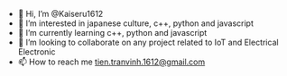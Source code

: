 - 👋 Hi, I’m @Kaiseru1612
- 👀 I’m interested in japanese culture, c++, python and javascript
- 🌱 I’m currently learning c++, python and javascript 
- 💞️ I’m looking to collaborate on any project related to IoT and Electrical Electronic
- 📫 How to reach me tien.tranvinh.1612@gmail.com

<!---
Kaiseru1612/Kaiseru1612 is a ✨ special ✨ repository because its `README.md` (this file) appears on your GitHub profile.
You can click the Preview link to take a look at your changes.
--->
